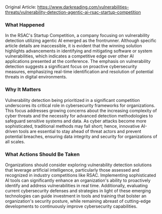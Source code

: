 Original Article: https://www.darkreading.com/vulnerabilities-threats/vulnerability-detection-agentic-ai-rsac-startup-competition

### What Happened

In the RSAC's Startup Competition, a company focusing on vulnerability detection utilizing agentic AI emerged as the frontrunner. Although specific article details are inaccessible, it is evident that the winning solution highlights advancements in identifying and mitigating software or system vulnerabilities, which indicates a competitive edge over other AI applications presented at the conference. The emphasis on vulnerability detection suggests a significant focus on proactive cybersecurity measures, emphasizing real-time identification and resolution of potential threats in digital environments.

### Why It Matters

Vulnerability detection being prioritized in a significant competition underscores its critical role in cybersecurity frameworks for organizations. This focus addresses growing concerns about the increasing complexity of cyber threats and the necessity for advanced detection methodologies to safeguard sensitive systems and data. As cyber attacks become more sophisticated, traditional methods may fall short; hence, innovative AI-driven tools are essential to stay ahead of threat actors and prevent potential breaches, ensuring data integrity and security for organizations of all scales.

### What Actions Should Be Taken

Organizations should consider exploring vulnerability detection solutions that leverage artificial intelligence, particularly those assessed and recognized in industry competitions like RSAC. Implementing sophisticated AI tools can significantly enhance an organization's ability to proactively identify and address vulnerabilities in real time. Additionally, evaluating current cybersecurity defenses and strategies in light of these emerging technologies can guide investment in tools and training that bolster an organization's security posture, while remaining abreast of cutting-edge developments to continuously improve cybersecurity capabilities.